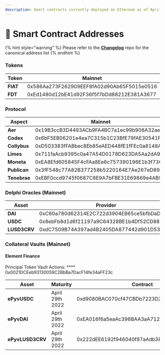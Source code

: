 ```yaml
---
description: Smart contracts currently deployed on Ethereum as of April 18th 2022
---
```


# 💾 Smart Contract Addresses

{% hint style="warning" %}
Please refer to the [**Changelog**](https://github.com/fiatdao/changelog) repo for the canonical address list
{% endhint %}

### Tokens

| Token    | Mainnet                                    | Goerli                                     |
| -------- | ------------------------------------------ | ------------------------------------------ |
| **FIAT** | 0x586Aa273F262909EEF8fA02d90Ab65F5015e0516 | 0x7c9571148968d05608d324463E38F04a7eAAd53e |
| **FDT**  | 0xEd1480d12bE41d92F36f5f7bDd88212E381A3677 | 0xa28Bd1A33b47827f154F703C2BfD213801106460 |

### Protocol

| Aspect       | Mainnet                                    | Goerli                                     |
| ------------ | ------------------------------------------ | ------------------------------------------ |
| **Aer**      | 0x19B3ccB3D4493ACb9FA4BC7a1ec99b906A32ae72 | 0xdf448d166091faC56F5B09459Fa0D76421aC69D4 |
| **Codex**    | 0x6bF5EB06201e4ea7C315b1C23BfE79fAE30541F9 | 0x56974fC4bB4Dc18dDDa06B2056f1Bdfef0eCA0FF |
| **Collybus** | 0xD503383fFABbec8Eb85eAED448fE1fFEc0a8148A | 0xB894853D5771B588530394065D44A33BcB314aC5 |
| **Limes**    | 0x711faAcb9395c0a47A54D0178D623DA5Aa2dA9a0 | 0x195C99912D9A11EDf86Ad976683cC0Ebf05A502c |
| **Moneta**   | 0xEA8Efd605845F4cFAa8Ee6c757390196E1b3f736 | 0xacB75532D1D83321f9B95f9b1eE6Bf3F9c2c475D |
| **Publican** | 0x3fF548c77A82B377258b5220164E7Ae267eD8978 | 0x9278785Fd998f527B2dBad2ed83d18a69DD50C14 |
| **Tenebrae** | 0xEBF0ccd9745f0687C8E9A7bFBE31E69869e4AB9c | 0x3ae8ad24912a621F7c4290A1cFcAE665a40Ea432 |

### Delphi Oracles (Mainnet)

| Asset        | Provider                                   | Relayer                                    |
| ------------ | ------------------------------------------ | ------------------------------------------ |
| **DAI**      | 0xC60a780d62314E2C722d3904EB65ce5bfbDaDBf1 | 0x76DC496b194980bFe45733aF15071cc92740A8Be |
| **USDC**     | 0x8ebFb8d1d6f21197a9C64328BE1b4Df52CD88F95 | 0x9BeE1A78599915aeD57e637b9cB1DC4b4148fee6 |
| **LUSD3CRV** | 0xdC7509B74A397ad4B2405DA877442d901D535037 | 0x0fd3bA76708C3B62C59882629405cF79B214079D |

### **Collateral Vaults (Mainnet)**

#### **Element Finance**

Principal Token Vault Actions: **** 0x0021DCEeb93130059C2BbBa7DacF14fe34aFF23c

| Asset            | Maturity        | Contract                                   |
| ---------------- | --------------- | ------------------------------------------ |
| **ePyvUSDC**     | April 29th 2022 | 0xd9080BAC070cf47CBDb7223D2440cF8E978e6b45 |
| **ePyvDAI**      | April 29th 2022 | 0xEA016f6a5eaAc396BAA3aA712E8d3f20764cbb1f |
| **ePyvLUSD3CRV** | April 29th 2022 | 0x222dEE6192f946040f97aAdb386FAfa4e6310Cdc |
